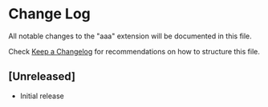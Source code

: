 # Change Log

All notable changes to the "aaa" extension will be documented in this file.

Check [Keep a Changelog](http://keepachangelog.com/) for recommendations on how to structure this file.

## [Unreleased]

- Initial release
